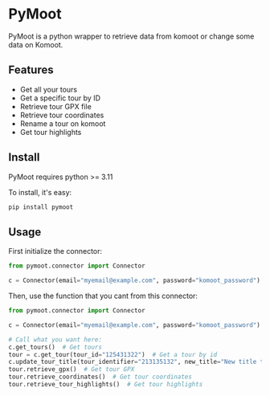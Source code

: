 PyMoot
======

PyMoot is a python wrapper to retrieve data from komoot or change some data on Komoot.

Features
--------

- Get all your tours
- Get a specific tour by ID
- Retrieve tour GPX file
- Retrieve tour coordinates
- Rename a tour on komoot
- Get tour highlights

Install
-------

PyMoot requires python >= 3.11

To install, it's easy:

```bash
pip install pymoot
```

Usage
-----

First initialize the connector:

```python
from pymoot.connector import Connector

c = Connector(email="myemail@example.com", password="komoot_password")
```

Then, use the function that you cant from this connector:

```python
from pymoot.connector import Connector

c = Connector(email="myemail@example.com", password="komoot_password")

# Call what you want here:
c.get_tours()  # Get tours
tour = c.get_tour(tour_id="125431322")  # Get a tour by id
c.update_tour_title(tour_identifier="213135132", new_title="New title to set")  # Update title of a tour on Komoot
tour.retrieve_gpx()  # Get tour GPX
tour.retrieve_coordinates()  # Get tour coordinates
tour.retrieve_tour_highlights()  # Get tour highlights
```
